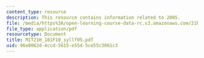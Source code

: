 ```yaml
---
content_type: resource
description: This resource contains information related to 2005.
file: /media/https%3A/open-learning-course-data-rc.s3.amazonaws.com/21h-101-american-history-to-1865-fall-2010/96e0062d4ccd5615e5545ce55c3061c3_MIT21H_101F10_syllf05.pdf
file_type: application/pdf
resourcetype: Document
title: MIT21H_101F10_syllf05.pdf
uid: 96e0062d-4ccd-5615-e554-5ce55c3061c3
---
```

